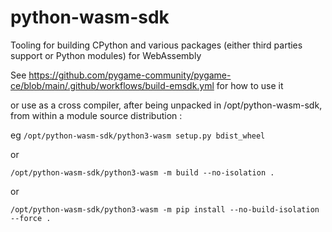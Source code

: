# python-wasm-sdk
Tooling for building CPython and various packages (either third parties support or Python modules)
for WebAssembly


See https://github.com/pygame-community/pygame-ce/blob/main/.github/workflows/build-emsdk.yml
for how to use it

or use as a cross compiler, after being unpacked in /opt/python-wasm-sdk, from within
a module source distribution :

eg `/opt/python-wasm-sdk/python3-wasm setup.py bdist_wheel`

or 

`/opt/python-wasm-sdk/python3-wasm -m build --no-isolation .`

or 

`/opt/python-wasm-sdk/python3-wasm -m pip install --no-build-isolation --force .`

